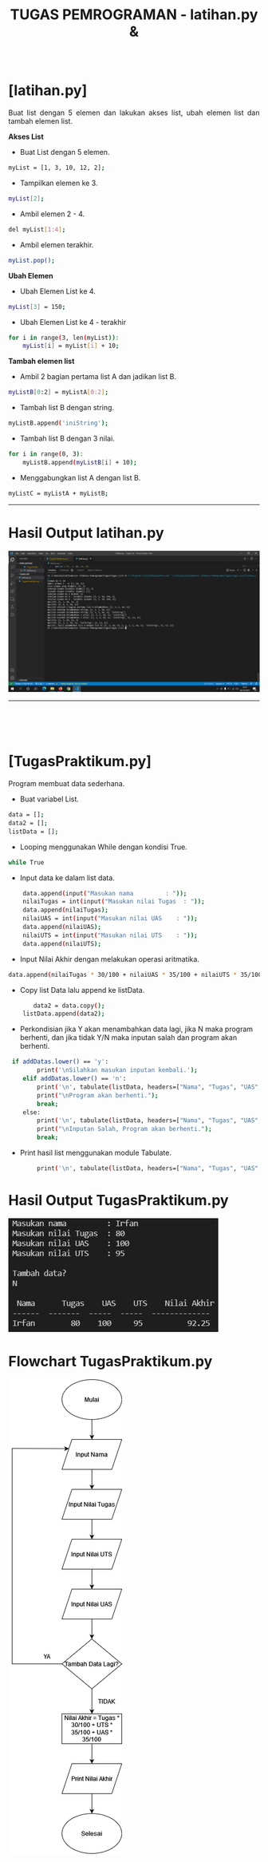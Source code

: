 # <p align="center"> TUGAS PEMROGRAMAN - latihan.py & 

<br>


# [latihan.py]

<p align="justify">Buat list dengan 5 elemen dan lakukan akses list, ubah elemen list dan tambah elemen list.

<B>Akses List</B>
- Buat List dengan 5 elemen.
```sh
myList = [1, 3, 10, 12, 2];
```
- Tampilkan elemen ke 3.
```sh
myList[2];
```
- Ambil elemen 2 - 4.
```sh
del myList[1:4];
```
- Ambil elemen terakhir.
```sh
myList.pop();
```

<B>Ubah Elemen</B>
- Ubah Elemen List ke 4.
```sh
myList[3] = 150;
```
- Ubah Elemen List ke 4 - terakhir
```sh
for i in range(3, len(myList)):
    myList[i] = myList[i] + 10;
```

<B>Tambah elemen list</B>
- Ambil 2 bagian pertama list A dan jadikan list B.
```sh
myListB[0:2] = myListA[0:2];
```
- Tambah list B dengan string.
```sh
myListB.append('iniString');
```
- Tambah list B dengan 3 nilai.
```sh
for i in range(0, 3):
    myListB.append(myListB[i] + 10);
```
- Menggabungkan list A dengan list B.
```sh
myListC = myListA + myListB;
```

----
# Hasil Output latihan.py
![Output](./images/latihan.png)

----

<br>

<br>

<br>

# [TugasPraktikum.py]

<p align="justify">Program membuat data sederhana.

- Buat variabel List.
```sh
data = [];
data2 = [];
listData = [];
```
- Looping menggunakan While dengan kondisi True.
```sh
while True
```
- Input data ke dalam list data.
```sh
    data.append(input("Masukan nama         : "));
    nilaiTugas = int(input("Masukan nilai Tugas  : "));
    data.append(nilaiTugas);
    nilaiUAS = int(input("Masukan nilai UAS    : "));
    data.append(nilaiUAS);
    nilaiUTS = int(input("Masukan nilai UTS    : "));
    data.append(nilaiUTS);
```
- Input Nilai Akhir dengan melakukan operasi aritmatika.
```sh
data.append(nilaiTugas * 30/100 + nilaiUAS * 35/100 + nilaiUTS * 35/100);

```
- Copy list Data lalu append ke listData.
```sh
       data2 = data.copy();
    listData.append(data2);
```
- Perkondisian jika Y akan menambahkan data lagi, jika N maka program berhenti, dan jika tidak Y/N maka inputan salah dan program akan berhenti.
```sh
 if addDatas.lower() == 'y':
        print('\nSilahkan masukan inputan kembali.');
    elif addDatas.lower() == 'n':
        print('\n', tabulate(listData, headers=["Nama", "Tugas", "UAS", "UTS", "Nilai Akhir"]));
        print("\nProgram akan berhenti.");
        break;
    else:
        print('\n', tabulate(listData, headers=["Nama", "Tugas", "UAS", "UTS", "Nilai Akhir"]));
        print("\nInputan Salah, Program akan berhenti.");
        break;
```
- Print hasil list menggunakan module Tabulate.
```sh
        print('\n', tabulate(listData, headers=["Nama", "Tugas", "UAS", "UTS", "Nilai Akhir"]));
```
# Hasil Output TugasPraktikum.py
![Output](./images/tugaspraktikum.png)

# Flowchart TugasPraktikum.py
![Output](./images/flowchart.png)

